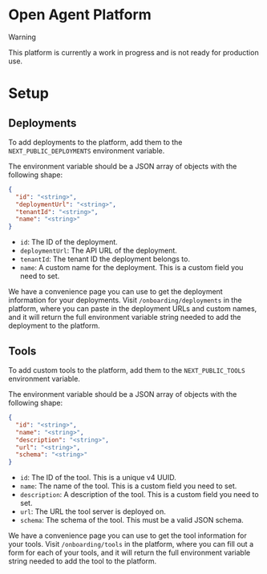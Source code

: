 # Open Agent Platform

> [!WARNING]
> This platform is currently a work in progress and is not ready for production use.

# Setup

## Deployments

To add deployments to the platform, add them to the `NEXT_PUBLIC_DEPLOYMENTS` environment variable.

The environment variable should be a JSON array of objects with the following shape:

```json
{
  "id": "<string>",
  "deploymentUrl": "<string>",
  "tenantId": "<string>",
  "name": "<string>"
}
```

- `id`: The ID of the deployment.
- `deploymentUrl`: The API URL of the deployment.
- `tenantId`: The tenant ID the deployment belongs to.
- `name`: A custom name for the deployment. This is a custom field you need to set.

We have a convenience page you can use to get the deployment information for your deployments. Visit `/onboarding/deployments` in the platform, where you can paste in the deployment URLs and custom names, and it will return the full environment variable string needed to add the deployment to the platform.

## Tools

To add custom tools to the platform, add them to the `NEXT_PUBLIC_TOOLS` environment variable.

The environment variable should be a JSON array of objects with the following shape:

```json
{
  "id": "<string>",
  "name": "<string>",
  "description": "<string>",
  "url": "<string>",
  "schema": "<string>"
}
```

- `id`: The ID of the tool. This is a unique v4 UUID.
- `name`: The name of the tool. This is a custom field you need to set.
- `description`: A description of the tool. This is a custom field you need to set.
- `url`: The URL the tool server is deployed on.
- `schema`: The schema of the tool. This must be a valid JSON schema.

We have a convenience page you can use to get the tool information for your tools. Visit `/onboarding/tools` in the platform, where you can fill out a form for each of your tools, and it will return the full environment variable string needed to add the tool to the platform.
